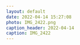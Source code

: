 ```yaml
---
layout: default
date: 2022-04-14 15:27:08
photo: IMG_2422.png
caption_header: 2022-04-14
caption: IMG_2422
---
```

